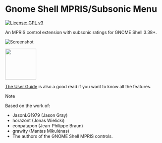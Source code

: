 # Gnome Shell MPRIS/Subsonic Menu

[![License: GPL v3](https://img.shields.io/badge/License-GPL%20v3-blue.svg)](https://www.gnu.org/licenses/gpl-3.0)

An MPRIS control extension with subsonic ratings for GNOME Shell 3.38+.

![Screenshot](https://github.com/celynw/gnome-shell-mpris-subsonic/blob/master/data/Screenshot.png)

[<img src="https://github.com/celynw/gnome-shell-mpris-subsonic/blob/master/data/get-it-on-ego.svg?sanitize=true" height="100">](https://extensions.gnome.org/extension/1379/mpris-indicator-button/)

[The User Guide](https://github.com/celynw/gnome-shell-mpris-indicator-button/wiki/User-Guide) is also a good read if you want to know all the features.</b>

> [!NOTE]
>
> Based on the work of:
>
> - JasonLG1979 (Jason Gray)
> - horazont (Jonas Wielicki)
> - eonpatapon (Jean-Philippe Braun)
> - grawity (Mantas Mikulėnas)
> - The authors of the GNOME Shell MPRIS controls.

